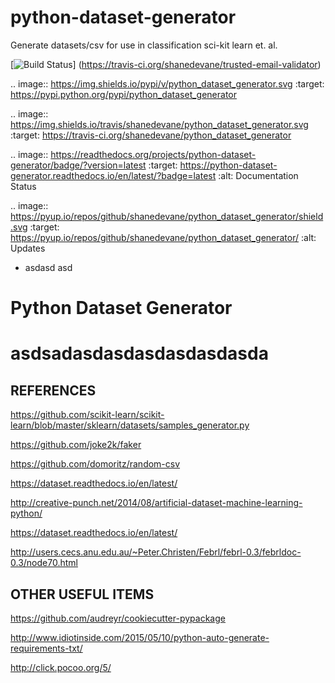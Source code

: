 # python-dataset-generator
Generate datasets/csv for use in classification sci-kit learn et. al.

[![Build Status](https://travis-ci.org/shanedevane/trusted-email-validator.svg?branch=master)]
(https://travis-ci.org/shanedevane/trusted-email-validator)


.. image:: https://img.shields.io/pypi/v/python_dataset_generator.svg
        :target: https://pypi.python.org/pypi/python_dataset_generator

.. image:: https://img.shields.io/travis/shanedevane/python_dataset_generator.svg
        :target: https://travis-ci.org/shanedevane/python_dataset_generator

.. image:: https://readthedocs.org/projects/python-dataset-generator/badge/?version=latest
        :target: https://python-dataset-generator.readthedocs.io/en/latest/?badge=latest
        :alt: Documentation Status

.. image:: https://pyup.io/repos/github/shanedevane/python_dataset_generator/shield.svg
     :target: https://pyup.io/repos/github/shanedevane/python_dataset_generator/
     :alt: Updates


* asdasd asd


Python Dataset Generator
========================


asdsadasdasdasdasdasdasda
=========================


## REFERENCES
https://github.com/scikit-learn/scikit-learn/blob/master/sklearn/datasets/samples_generator.py

https://github.com/joke2k/faker

https://github.com/domoritz/random-csv

https://dataset.readthedocs.io/en/latest/

http://creative-punch.net/2014/08/artificial-dataset-machine-learning-python/

https://dataset.readthedocs.io/en/latest/

http://users.cecs.anu.edu.au/~Peter.Christen/Febrl/febrl-0.3/febrldoc-0.3/node70.html

## OTHER USEFUL ITEMS
https://github.com/audreyr/cookiecutter-pypackage

http://www.idiotinside.com/2015/05/10/python-auto-generate-requirements-txt/

http://click.pocoo.org/5/

